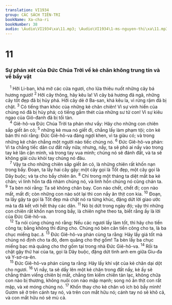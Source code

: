 ```yaml
---
translation: VI1934
group: CÁC SÁCH TIÊN-TRI
bookName: Xa-cha-ri 
bookNumber: 38
audio: \Audio\VI1934\xa\11.mp3; \Audio\VI1934\1-ms-nguyen-thi\xa\11.mp3
---
```


<div class="title"><h1>11</h1><h3>Sự phán xét của Đức Chúa Trời về kẻ chăn không trung tín và về bầy vật</h3></div>
<span class="verse xa_11_1"> <sup>1</sup> Hỡi Li-ban, khá mở các cửa ngươi, cho lửa thiêu nuốt những cây bá hương ngươi! </span>
<span class="verse xa_11_2"><sup>2</sup> Hỡi cây thông, hãy kêu la! Vì cây bá hương đã ngã, những cây tốt đẹp đã bị hủy phá. Hỡi cây dẻ ở Ba-san, khá kêu la, vì rừng rậm đã bị chặt. </span>
<span class="verse xa_11_3"><sup>3</sup> Có tiếng than khóc của những kẻ chăn chiên! Vì sự vinh hiển của chúng nó đã bị hủy phá; có tiếng gầm thét của những sư tử con! Vì sự kiêu ngạo của Giô-đanh đã bị tồi tàn. <br/></span>
<span class="verse xa_11_4"> <sup>4</sup> Giê-hô-va Đức Chúa Trời ta phán như vầy: Hãy cho những con chiên sắp giết ăn cỏ; </span>
<span class="verse xa_11_5"><sup>5</sup> những kẻ mua nó giết đi, chẳng lấy làm phạm tội; còn kẻ bán thì nói rằng: Đức Giê-hô-va đáng ngợi khen, vì ta giàu có; và trong những kẻ chăn chẳng một người nào tiếc chúng nó. </span>
<span class="verse xa_11_6"><sup>6</sup> Đức Giê-hô-va phán: Vì ta chẳng tiếc dân cư đất nầy nữa; nhưng, nầy, ta sẽ phó ai nấy vào trong tay kẻ lân cận mình, và trong tay vua mình; chúng nó sẽ đánh đất, và ta sẽ không giải cứu khỏi tay chúng nó đâu. <br/></span>
<span class="verse xa_11_7"> <sup>7</sup> Vậy ta cho những chiên sắp giết ăn cỏ, là những chiên rất khốn nạn trong bầy. Đoạn, ta lấy hai cây gậy: một cây gọi là Tốt đẹp, một cây gọi là Dây buộc; và ta cho bầy chiên ăn. </span>
<span class="verse xa_11_8"><sup>8</sup> Chỉ trong một tháng ta diệt mất ba kẻ chăn; vì linh hồn ta đã nhàm chúng nó, và linh hồn chúng nó cũng chán ta. </span>
<span class="verse xa_11_9"><sup>9</sup> Ta bèn nói rằng: Ta sẽ không chăn bay. Con nào chết, chết đi; con nào mất, mất đi; còn những con nào sót lại thì con nầy ăn thịt con kia. </span>
<span class="verse xa_11_10"><sup>10</sup> Đoạn, ta lấy gậy ta gọi là Tốt đẹp mà chặt nó ra từng khúc, đặng dứt lời giao ước mà ta đã kết với hết thảy các dân. </span>
<span class="verse xa_11_11"><sup>11</sup> Nó bị dứt trong ngày đó; vậy thì những con chiên rất khốn nạn trong bầy, là chiên nghe theo ta, biết rằng ấy là lời của Đức Giê-hô-va. <br/></span>
<span class="verse xa_11_12"> <sup>12</sup> Ta nói cùng chúng nó rằng: Nếu các ngươi lấy làm tốt, thì hãy cho tiền công ta; bằng không thì đừng cho. Chúng nó bèn cân tiền công cho ta, là ba chục miếng bạc.<a data-toggle="tooltip" data-placement="bottom" title="Mat 26:15][gt=Mat 27:9-10">⚓</a></span>
<span class="verse xa_11_13"><sup>13</sup> Đức Giê-hô-va phán cùng ta rằng: Hãy lấy giá tốt mà chúng nó định cho ta đó, đem quăng cho thợ gốm! Ta bèn lấy ba chục miếng bạc mà quăng cho thợ gốm tại trong nhà Đức Giê-hô-va. </span>
<span class="verse xa_11_14"><sup>14</sup> Rồi ta chặt gậy thứ hai của ta, gọi là Dây buộc, đặng dứt tình anh em giữa Giu-đa và Y-sơ-ra-ên. <br/></span>
<span class="verse xa_11_15"> <sup>15</sup> Đức Giê-hô-va phán cùng ta rằng: Hãy lấy khí vật của kẻ chăn dại dột cho ngươi. </span>
<span class="verse xa_11_16"><sup>16</sup> Vì nầy, ta sẽ dấy lên một kẻ chăn trong đất nầy, kẻ ấy sẽ chẳng thăm viếng chiên bị mất, chẳng tìm kiếm chiên tản lạc, không chữa con nào bị thương, không nuôi con nào mập mạnh; song nó ăn thịt con rất mập, và xé móng chúng nó. </span>
<span class="verse xa_11_17"><sup>17</sup> Khốn thay cho kẻ chăn vô ích bỏ bầy mình! Gươm sẽ ở trên cánh tay nó, và trên con mắt hữu nó; cánh tay nó sẽ khô cả, và con mắt hữu nó sẽ mù cả. <br/></span>
